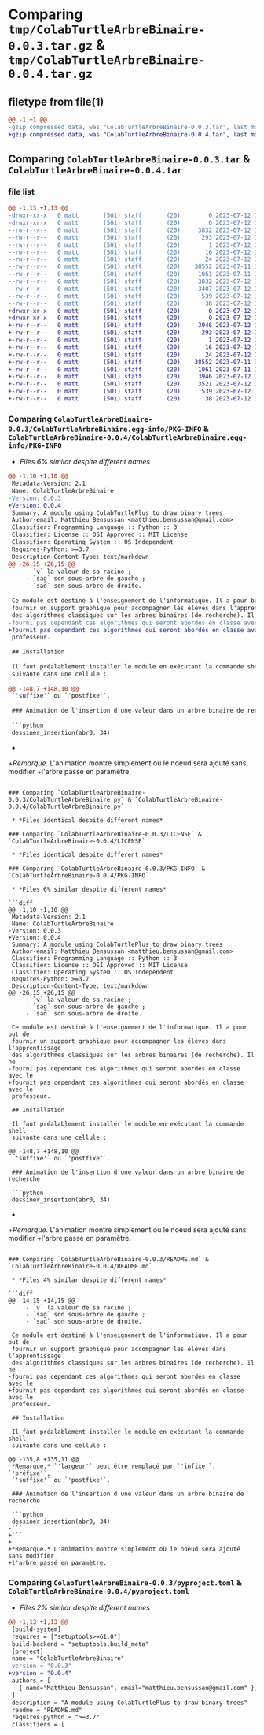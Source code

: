 # Comparing `tmp/ColabTurtleArbreBinaire-0.0.3.tar.gz` & `tmp/ColabTurtleArbreBinaire-0.0.4.tar.gz`

## filetype from file(1)

```diff
@@ -1 +1 @@
-gzip compressed data, was "ColabTurtleArbreBinaire-0.0.3.tar", last modified: Wed Jul 12 13:20:18 2023, max compression
+gzip compressed data, was "ColabTurtleArbreBinaire-0.0.4.tar", last modified: Wed Jul 12 13:29:42 2023, max compression
```

## Comparing `ColabTurtleArbreBinaire-0.0.3.tar` & `ColabTurtleArbreBinaire-0.0.4.tar`

### file list

```diff
@@ -1,13 +1,13 @@
-drwxr-xr-x   0 matt       (501) staff       (20)        0 2023-07-12 13:20:18.615316 ColabTurtleArbreBinaire-0.0.3/
-drwxr-xr-x   0 matt       (501) staff       (20)        0 2023-07-12 13:20:18.614143 ColabTurtleArbreBinaire-0.0.3/ColabTurtleArbreBinaire.egg-info/
--rw-r--r--   0 matt       (501) staff       (20)     3832 2023-07-12 13:20:18.000000 ColabTurtleArbreBinaire-0.0.3/ColabTurtleArbreBinaire.egg-info/PKG-INFO
--rw-r--r--   0 matt       (501) staff       (20)      293 2023-07-12 13:20:18.000000 ColabTurtleArbreBinaire-0.0.3/ColabTurtleArbreBinaire.egg-info/SOURCES.txt
--rw-r--r--   0 matt       (501) staff       (20)        1 2023-07-12 13:20:18.000000 ColabTurtleArbreBinaire-0.0.3/ColabTurtleArbreBinaire.egg-info/dependency_links.txt
--rw-r--r--   0 matt       (501) staff       (20)       16 2023-07-12 13:20:18.000000 ColabTurtleArbreBinaire-0.0.3/ColabTurtleArbreBinaire.egg-info/requires.txt
--rw-r--r--   0 matt       (501) staff       (20)       24 2023-07-12 13:20:18.000000 ColabTurtleArbreBinaire-0.0.3/ColabTurtleArbreBinaire.egg-info/top_level.txt
--rw-r--r--   0 matt       (501) staff       (20)    38552 2023-07-11 17:21:22.000000 ColabTurtleArbreBinaire-0.0.3/ColabTurtleArbreBinaire.py
--rw-r--r--   0 matt       (501) staff       (20)     1061 2023-07-11 17:54:16.000000 ColabTurtleArbreBinaire-0.0.3/LICENSE
--rw-r--r--   0 matt       (501) staff       (20)     3832 2023-07-12 13:20:18.614868 ColabTurtleArbreBinaire-0.0.3/PKG-INFO
--rw-r--r--   0 matt       (501) staff       (20)     3407 2023-07-12 13:17:24.000000 ColabTurtleArbreBinaire-0.0.3/README.md
--rw-r--r--   0 matt       (501) staff       (20)      539 2023-07-12 13:20:04.000000 ColabTurtleArbreBinaire-0.0.3/pyproject.toml
--rw-r--r--   0 matt       (501) staff       (20)       38 2023-07-12 13:20:18.615437 ColabTurtleArbreBinaire-0.0.3/setup.cfg
+drwxr-xr-x   0 matt       (501) staff       (20)        0 2023-07-12 13:29:42.833485 ColabTurtleArbreBinaire-0.0.4/
+drwxr-xr-x   0 matt       (501) staff       (20)        0 2023-07-12 13:29:42.830673 ColabTurtleArbreBinaire-0.0.4/ColabTurtleArbreBinaire.egg-info/
+-rw-r--r--   0 matt       (501) staff       (20)     3946 2023-07-12 13:29:42.000000 ColabTurtleArbreBinaire-0.0.4/ColabTurtleArbreBinaire.egg-info/PKG-INFO
+-rw-r--r--   0 matt       (501) staff       (20)      293 2023-07-12 13:29:42.000000 ColabTurtleArbreBinaire-0.0.4/ColabTurtleArbreBinaire.egg-info/SOURCES.txt
+-rw-r--r--   0 matt       (501) staff       (20)        1 2023-07-12 13:29:42.000000 ColabTurtleArbreBinaire-0.0.4/ColabTurtleArbreBinaire.egg-info/dependency_links.txt
+-rw-r--r--   0 matt       (501) staff       (20)       16 2023-07-12 13:29:42.000000 ColabTurtleArbreBinaire-0.0.4/ColabTurtleArbreBinaire.egg-info/requires.txt
+-rw-r--r--   0 matt       (501) staff       (20)       24 2023-07-12 13:29:42.000000 ColabTurtleArbreBinaire-0.0.4/ColabTurtleArbreBinaire.egg-info/top_level.txt
+-rw-r--r--   0 matt       (501) staff       (20)    38552 2023-07-11 17:21:22.000000 ColabTurtleArbreBinaire-0.0.4/ColabTurtleArbreBinaire.py
+-rw-r--r--   0 matt       (501) staff       (20)     1061 2023-07-11 17:54:16.000000 ColabTurtleArbreBinaire-0.0.4/LICENSE
+-rw-r--r--   0 matt       (501) staff       (20)     3946 2023-07-12 13:29:42.832688 ColabTurtleArbreBinaire-0.0.4/PKG-INFO
+-rw-r--r--   0 matt       (501) staff       (20)     3521 2023-07-12 13:26:10.000000 ColabTurtleArbreBinaire-0.0.4/README.md
+-rw-r--r--   0 matt       (501) staff       (20)      539 2023-07-12 13:29:19.000000 ColabTurtleArbreBinaire-0.0.4/pyproject.toml
+-rw-r--r--   0 matt       (501) staff       (20)       38 2023-07-12 13:29:42.833684 ColabTurtleArbreBinaire-0.0.4/setup.cfg
```

### Comparing `ColabTurtleArbreBinaire-0.0.3/ColabTurtleArbreBinaire.egg-info/PKG-INFO` & `ColabTurtleArbreBinaire-0.0.4/ColabTurtleArbreBinaire.egg-info/PKG-INFO`

 * *Files 6% similar despite different names*

```diff
@@ -1,10 +1,10 @@
 Metadata-Version: 2.1
 Name: ColabTurtleArbreBinaire
-Version: 0.0.3
+Version: 0.0.4
 Summary: A module using ColabTurtlePlus to draw binary trees
 Author-email: Matthieu Bensussan <matthieu.bensussan@gmail.com>
 Classifier: Programming Language :: Python :: 3
 Classifier: License :: OSI Approved :: MIT License
 Classifier: Operating System :: OS Independent
 Requires-Python: >=3.7
 Description-Content-Type: text/markdown
@@ -26,15 +26,15 @@
     - `v` la valeur de sa racine ;
     - `sag` son sous-arbre de gauche ;
     - `sad` son sous-arbre de droite.
 
 Ce module est destiné à l'enseignement de l'informatique. Il a pour but de
 fournir un support graphique pour accompagner les élèves dans l'apprentissage
 des algorithmes classiques sur les arbres binaires (de recherche). Il ne 
-fourni pas cependant ces algorithmes qui seront abordés en classe avec le
+fournit pas cependant ces algorithmes qui seront abordés en classe avec le
 professeur.
 
 ## Installation
 
 Il faut préalablement installer le module en exécutant la commande shell
 suivante dans une cellule :
 
@@ -148,7 +148,10 @@
 `'suffixe'` ou `'postfixe'`.
 
 ### Animation de l'insertion d'une valeur dans un arbre binaire de recherche
 
 ```python
 dessiner_insertion(abr0, 34)
 ```
+
+*Remarque.* L'animation montre simplement où le noeud sera ajouté sans modifier
+l'arbre passé en paramètre.
```

### Comparing `ColabTurtleArbreBinaire-0.0.3/ColabTurtleArbreBinaire.py` & `ColabTurtleArbreBinaire-0.0.4/ColabTurtleArbreBinaire.py`

 * *Files identical despite different names*

### Comparing `ColabTurtleArbreBinaire-0.0.3/LICENSE` & `ColabTurtleArbreBinaire-0.0.4/LICENSE`

 * *Files identical despite different names*

### Comparing `ColabTurtleArbreBinaire-0.0.3/PKG-INFO` & `ColabTurtleArbreBinaire-0.0.4/PKG-INFO`

 * *Files 6% similar despite different names*

```diff
@@ -1,10 +1,10 @@
 Metadata-Version: 2.1
 Name: ColabTurtleArbreBinaire
-Version: 0.0.3
+Version: 0.0.4
 Summary: A module using ColabTurtlePlus to draw binary trees
 Author-email: Matthieu Bensussan <matthieu.bensussan@gmail.com>
 Classifier: Programming Language :: Python :: 3
 Classifier: License :: OSI Approved :: MIT License
 Classifier: Operating System :: OS Independent
 Requires-Python: >=3.7
 Description-Content-Type: text/markdown
@@ -26,15 +26,15 @@
     - `v` la valeur de sa racine ;
     - `sag` son sous-arbre de gauche ;
     - `sad` son sous-arbre de droite.
 
 Ce module est destiné à l'enseignement de l'informatique. Il a pour but de
 fournir un support graphique pour accompagner les élèves dans l'apprentissage
 des algorithmes classiques sur les arbres binaires (de recherche). Il ne 
-fourni pas cependant ces algorithmes qui seront abordés en classe avec le
+fournit pas cependant ces algorithmes qui seront abordés en classe avec le
 professeur.
 
 ## Installation
 
 Il faut préalablement installer le module en exécutant la commande shell
 suivante dans une cellule :
 
@@ -148,7 +148,10 @@
 `'suffixe'` ou `'postfixe'`.
 
 ### Animation de l'insertion d'une valeur dans un arbre binaire de recherche
 
 ```python
 dessiner_insertion(abr0, 34)
 ```
+
+*Remarque.* L'animation montre simplement où le noeud sera ajouté sans modifier
+l'arbre passé en paramètre.
```

### Comparing `ColabTurtleArbreBinaire-0.0.3/README.md` & `ColabTurtleArbreBinaire-0.0.4/README.md`

 * *Files 4% similar despite different names*

```diff
@@ -14,15 +14,15 @@
     - `v` la valeur de sa racine ;
     - `sag` son sous-arbre de gauche ;
     - `sad` son sous-arbre de droite.
 
 Ce module est destiné à l'enseignement de l'informatique. Il a pour but de
 fournir un support graphique pour accompagner les élèves dans l'apprentissage
 des algorithmes classiques sur les arbres binaires (de recherche). Il ne 
-fourni pas cependant ces algorithmes qui seront abordés en classe avec le
+fournit pas cependant ces algorithmes qui seront abordés en classe avec le
 professeur.
 
 ## Installation
 
 Il faut préalablement installer le module en exécutant la commande shell
 suivante dans une cellule :
 
@@ -135,8 +135,11 @@
 *Remarque.* `'largeur'` peut être remplacé par `'infixe'`, `'préfixe'`,
 `'suffixe'` ou `'postfixe'`.
 
 ### Animation de l'insertion d'une valeur dans un arbre binaire de recherche
 
 ```python
 dessiner_insertion(abr0, 34)
-```
+```
+
+*Remarque.* L'animation montre simplement où le noeud sera ajouté sans modifier
+l'arbre passé en paramètre.
```

### Comparing `ColabTurtleArbreBinaire-0.0.3/pyproject.toml` & `ColabTurtleArbreBinaire-0.0.4/pyproject.toml`

 * *Files 2% similar despite different names*

```diff
@@ -1,13 +1,13 @@
 [build-system]
 requires = ["setuptools>=61.0"]
 build-backend = "setuptools.build_meta"
 [project]
 name = "ColabTurtleArbreBinaire"
-version = "0.0.3"
+version = "0.0.4"
 authors = [
   { name="Matthieu Bensussan", email="matthieu.bensussan@gmail.com" },
 ]
 description = "A module using ColabTurtlePlus to draw binary trees"
 readme = "README.md"
 requires-python = ">=3.7"
 classifiers = [
```

